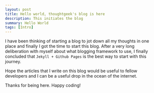 ```yaml
---
layout: post
title: Hello world, thoughtgeek's blog is here
description: This initiates the blog
summary: Hello World
tags: [Intro]
---
```


I have been thinking of starting a blog to jot down all my thoughts in one place and finally I got the time to start this blog. After a very long deliberation with myself about what blogging framework to use, I finally concluded that `Jekyll + Github Pages` is the best way to start with this journey.

Hope the articles that I write on this blog would be useful to fellow developers and I can be a useful drop in the ocean of the internet.

Thanks for being here. Happy coding!
